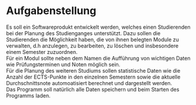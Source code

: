 # Aufgabenstellung
Es soll ein Softwareprodukt entwickelt werden, welches einen Studierenden bei der Planung des Studienganges
unterstützt. Dazu sollen die Studierenden die Möglichkeit haben,
die von ihnen belegten Module zu verwalten, d.h anzulegen, zu bearbeiten, zu löschen und
insbesondere einem Semester zuzuordnen.   
Für ein Modul sollte neben dem Namen die Aufführung von wichtigen Daten wie
Prüfungsterminen und Noten möglich sein.  
Für die Planung des weiteren Studiums sollen statistische Daten wie die Anzahl der ECTS-Punkte in den einzelnen Semestern sowie
die aktuelle Durchschnittsnote automoatisiert berechnet und dargestellt werden.  
Das Programm soll natürlich alle Daten speichern und beim Starten des Programms laden.
